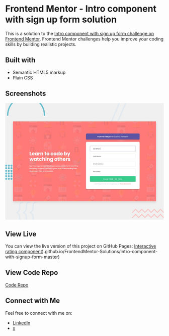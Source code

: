# Frontend Mentor - Intro component with sign up form solution

This is a solution to the [Intro component with sign up form challenge on Frontend Mentor](https://www.frontendmentor.io/challenges/intro-component-with-signup-form-5cf91bd49edda32581d28fd1). Frontend Mentor challenges help you improve your coding skills by building realistic projects. 


## Built with

- Semantic HTML5 markup
- Plain CSS

## Screenshots

![Screenshot 1](img/screenshot.png)

## View Live

You can view the live version of this project on GitHub Pages: [Interactive rating component](https://github.com/upovibe/FrontendMentor-Solutions/tree/main/interactive-rating-component)).github.io/FrontendMentor-Solutions/intro-component-with-signup-form-master)

## View Code Repo
[Code Repo](https://github.com/upovibe/FrontendMentor-Solutions/tree/main/intro-component-with-signup-form-master)

## Connect with Me

Feel free to connect with me on:

- [LinkedIn](https://www.linkedin.com/in/upovibe/)
- [x](https://www.x.com/upovibe/)
